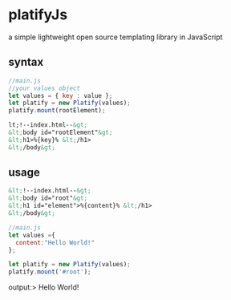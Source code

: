 # platifyJs
a simple lightweight open source templating library in JavaScript

## syntax
```JAVASCRIPT
//main.js
//your values object
let values = { key : value };
let platify = new Platify(values);
platify.mount(rootElement);
```
```HTML
lt;!--index.html--&gt;
&lt;body id="rootElement"&gt;
&lt;h1>%{key}% &lt;/h1>
&lt;/body&gt;
```
## usage
```HTML
&lt;!--index.html--&gt;
&lt;body id="root"&gt;
&lt;h1 id="element">%{content}% &lt;/h1>
&lt;/body&gt;
```
```JAVASCRIPT
//main.js
let values ={
  content:"Hello World!"
};

let platify = new Platify(values);
platify.mount('#root');
```
output:>
Hello World!
